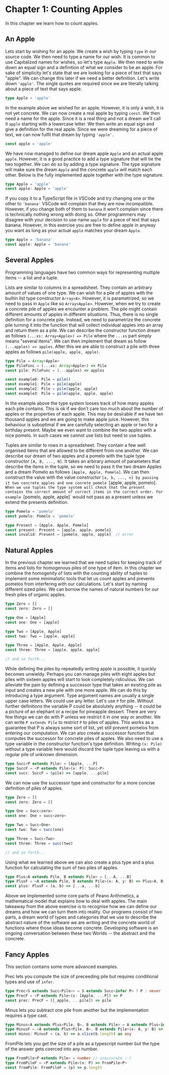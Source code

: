 # Chapter 1: Counting Apples

In this chapter we learn how to count apples.

## An Apple

Lets start by wishing for an apple. We create a wish by typing `type` in our source code. We then need to type a name for our wish. It is common to use Capitalized names for wishes, so let's type `Apple`. We then need to write down an equal sign and a definition of what we consider to be an apple. For sake of simplicity let's state that we are looking for a piece of text that says "apple". We can change this later if we need a better definition. Let's write down `'apple'`. The single quotes are required since we are literally talking about a piece of text that says apple.

```typescript
type Apple = 'apple'
```

In the example above we wished for an apple. However, it is only a wish, it is not yet concrete. We can now create a real apple by typing `const`. We then need a name for the apple. Since it is a real thing and not a dream we'll call it `apple` starting with a lowercase letter. We then write an equal sign and give a definition for the real apple. Since we were dreaming for a piece of text, we can now fulfil that dream by typing `'apple'`.

```typescript
const apple = 'apple'
```

We have now managed to define our dream apple `Apple` and an actual apple `apple`. However, it is a good practice to add a type signature that will tie the two together. We can do so by adding a type signature. The type signature will make sure the dream `Apple` and the concrete `apple` will match each other. Below is the fully implemented apple together with the type signature.

```typescript
type Apple = 'apple'
const apple: Apple = 'apple'
```

If you copy it to a TypeScript file in VSCode and try changing one or the other to `'banana'` VSCode will complain that they are now incompatible. However, if you change both of them to `banana` it won't complain since there is technically nothing wrong with doing so. Other programmers may disagree with your decision to use name `apple` for a piece of text that says banana. However, in this exercise you are free to define apple in anyway you want as long as your actual `apple` matches your dream `Apple`.

```typescript
type Apple = 'banana'
const apple: Apple = 'banana'
```

## Several Apples

Programming languages have two common ways for representing multiple items -- a list and a tuple.

Lists are similar to columns in a spreadsheet. They contain an arbitrary amount of values of one type. We can wish for a pile of apples with the builtin list type constructor `Array<A>`. However, it is parametrized, so we need to pass in `Apple` like so `Array<Apple>`. However, when we try to create a concrete pile of apples we encounter a problem. The pile might contain different amounts of apples in different situations. Thus, there is no single definition for a concrete pile. Instead, we need to parametrize the concrete pile turning it into the function that will collect individual apples into an array and return them as a pile. We can describe the constructor function dream as follows `(...xs: Array<Apple>) => Pile` where the `...xs` part simply means "several items". We can then implement that dream as follow `(...apples) => apples`. After this we are able to construct a pile with three apples as follows `pile(apple, apple, apple)`.

```typescript
type Pile = Array<Apple>
type PileFunc = (...xs: Array<Apple>) => Pile
const pile: PileFunc = (...apples) => apples

const example0: Pile = pile()
const example1: Pile = pile(apple)
const example2: Pile = pile(apple, apple)
const example3: Pile = pile(apple, apple, apple)
```

In the example above the type system looses track of how many apples each pile contains. This is ok if we don't care too much about the number of apples or the properties of each apple. This may be desirable if we have ten thousand apples and we are going to make apple juice. However, this behaviour is suboptimal if we are carefully selecting an apple or two for a birthday present. Maybe we even want to combine the two apples with a nice pomelo. In such cases we cannot use lists but need to use tuples.

Tuples are similar to rows in a spreadsheet. They contain a few well organised items that are allowed to be different from one another. We can describe our dream of two apples and a pomelo with the tuple type constructor `[A, B, ..., N]`. It takes an arbirary amount of parameters that describe the items in the tuple, so we need to pass it the two dream Apples and a dream Pomelo as follows `[Apple, Apple, Pomelo]`. We can then construct the value with the value constructor `[a, b, ..., n] by passing it two concrete apples and one conrete pomelo `[apple, apple, pomelo]`. When we use tuples the type system will check that the present contains the correct amount of correct items in the correct order. For example `[pomelo, apple, apple]` would not pass as a present unless we extend the presents definition.

```typescript
type Pomelo = 'pomelo'
const pomelo: Pomelo = 'pomelo'

type Present = [Apple, Apple, Pomelo]
const present: Present = [apple, apple, pomelo]
const invalid: Present = [pomelo, apple, apple]  // error
```

## Natural Apples

In the previous chapter we learned that we need tuples for keeping track of items and lists for homogenous piles of one type of item. In this chapter we combine the homogenity of lists with the counting ability of tuples to implement some minimalistic tools that let us count apples and prevents pomelos from interfering with our calculations. Let's start by naming different sized piles. We can borrow the names of natural numbers for our fresh piles of organic apples. 

```typescript
type Zero = []
const zero: Zero = []

type One = [Apple]
const one: One = [apple]

type Two = [Apple, Apple]
const two: Two = [apple, apple]

type Three = [Apple, Apple, Apple]
const three: Three = [apple, apple, apple]

// and so forth...
```

While defining the piles by repeatedly writing apple is possible, it quickly becomes unwieldy. Perhaps you can manage piles with eight apples but piles with sixteen apples will start to look completely ridiculous. We can alleviate the pain by defining a successor type that takes an existing pile as input and creates a new pile with one more apple. We can do this by introducing a type argument. Type argument names are usually a single upper case letters. We could use any letter. Let's use `P` for pile. Without further definitions the variable P could be absolutely anything -- it could be a picture of an elephant or a recipe for pineapple dessert. There are very few things we can do with P unless we restrict it in one way or another. We can write `P extends Pile` to restrict `P` to piles of apples. This works as a guarantee that P is always some sort of list, yet still prevent pomelos from entering our computation. We can also create a successor function that computes the successor for concrete piles of apples. We also need to use a type variable in the constructor function's type definition. Writing `(x: Pile)` without a type variable here would discard the tuple type leaving us with a regular pile of unknown dimension.

```typescript
type Succ<P extends Pile> = [Apple, ...P]
type SuccF = <P extends Pile>(x: P): Succ<P>
const succ: SuccF = (pile) => [apple, ...pile]
```

We can now use the successor type and constructor for a more concise definition of piles of apples.

```typescript
type Zero = []
const zero: Zero = []

type One = Succ<zero>
const one: One = succ<zero>

type Two = Succ<One>
const two: Two = succ(one)

type Three = Succ<Two>
const three: Three = succ(two)

// and so forth...
```

Using what we learned above we can also create a plus type and a plus function for calculating the sum of two piles of apples.

```typescript
type Plus<A extends Pile, B extends Pile> = [...A, ...B]
type PlusF = <A extends Pile, B extends Pile>(x: A, y: B) => Plus<A, B>
const plus: PlusF = (a, b) => [...a, ...b]
```

Above we implemented some core parts of Peano Arithmetics, a mathematical model that explains how to deal with apples.
The main takeaway from the above exercise is to recognise how we can define our dreams and how we can turn them into reality.
Our programs consist of two parts, a dream world of types and categories that we use to describe the abstract nature of
the software we are writing and the concrete world of functions where those ideas become concrete. Developing software
is an ongoing conversation between these two Worlds -- the abstract and the concrete.

## Fancy Apples

This section contains some more advanced examples.

Prec lets you compute the size of preceeding pile but requires conditional types and use of `infer`.

```typescript
type Prec<S extends Succ<Pile>> = S extends Succ<infer P> ? P : never
type PrecF = <P extends Pile>(x: [Apple, ...P]) => P
const prec: PrecF = ([_apple, ...pile]) => pile
```

Minus lets you subtract one pile from another but the implementation requires a type cast.

```typescript
type Minus<A extends Plus<Pile, B>, B extends Pile> = A extends Plus<infer C, B> ? C : never
type MinusF = <A extends Plus<Pile, B>, B extends Pile>(x: A, y: B) =>  Minus<A, B>
const minus: MinusF = (a, b) => a.slice(b.length) as any
```

FromPile lets you get the size of a pile as a typescript number but the type of the answer gets coerced into any number.

```typescript
type FromPile<P extends Pile> = number // inaccurate :-(
type FromPileF = <P extends Pile>(x: P) => FromPile<P>
const fromPile: FromPileF = (p) => p.length
```
